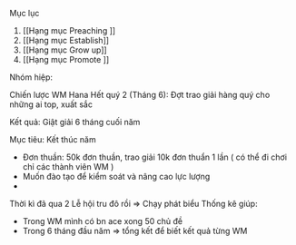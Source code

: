 
Mục lục
1. [[Hạng mục Preaching ]]
2. [[Hạng mục Establish]]
3. [[Hạng mục Grow up]]
4. [[Hạng mục Promote ]]


Nhóm hiệp:

Chiến lược WM Hana
Hết quý 2 (Tháng 6): Đợt trao giải hàng quý cho những ai top, xuất sắc

Kết quả: Giật giải 6 tháng cuối năm 

Mục tiêu: Kết thúc năm
- Đơn thuần: 50k đơn thuần, trao giải 10k đơn thuẩn 1 lần ( có thể đi chơi chỉ các thành viên WM )
- Muốn đào tạo để kiểm soát và nâng cao lực lượng
- 
Thời kì đã qua 2 Lễ hội tru đô rồi => Chạy phát biểu 
Thống kê giúp: 
- Trong WM mình có bn ace xong 50 chủ đề  
- Trong 6 tháng đầu năm => tổng kết để biết kết quả từng WM